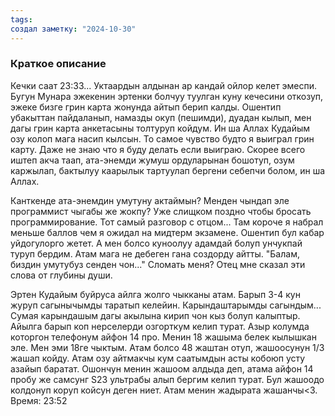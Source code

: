 ```yaml
---
tags: 
создал заметку: "2024-10-30"
---
```

### Краткое описание

Кечки саат 23:33... Уктаардын алдынан ар кандай ойлор келет эмеспи. Бугун Мунара эжекенин эртенки болчуу туулган куну кечесини откозуп, эжеке бизге грин карта жонунда айтып берип калды. Ошентип убакыттан пайдаланып, намазды окуп (пешимди), дуадан кылып, мен дагы грин карта анкетасыны толтуруп койдум. Ин ша Аллах Кудайым озу колоп мага насип кылсын. То самое чувство будто я выиграл грин карту. Даже не знаю что я буду делать если выиграю. Скорее всего иштеп акча таап, ата-энемди жумуш ордуларынан бошотуп, озум каржылап, бактылуу каарылык тартуулап бергени себепчи болом, ин ша Аллах.  


Канткенде ата-энемдин умутуну актаймын? Менден чындап эле программист чыгабы же жокпу? Уже слищком поздно чтобы бросать программирование. Тот самый разговор с отцом... Там короче я набрал меньше баллов чем я ожидал на мидтерм экзамене. Ошентип бул кабар уйдогулорго жетет. А мен болсо куноолуу адамдай болуп унчукпай туруп бердим. Атам мага не дебеген гана создорду айтты. "Балам, биздин умутубуз сенден чон..."  Сломать меня? Отец мне сказал эти слова от глубины души. 


Эртен Кудайым буйруса айлга жолго чыкканы атам. Барып 3-4 кун журуп сагынычымды таратып келейин. Карындаштарымды сагындым... Сумая карындашым дагы акылына кирип чон кыз болуп калыптыр. Айылга барып коп нерселерди озгорткум келип турат. Азыр колумда которгон телефонум айфон 14 про. Менин 18 жашыма белек кылышкан эле. Мен эми 18ге чыктым. Атам болсо 48 жаштан отуп, жашоосунун 1/3 жашап койду. Атам озу айтмакчы кум саатымдын асты кобоюп усту азайып баратат. Ошончун менин жашоом алдыда деп, атама айфон 14 пробу же самсунг S23 ультрабы алып бергим келип турат. Бул жашоодо колдонуп коруп койсун деген ниет. Атам менин жадырата жашанчы<3. 
Время: 23:52
